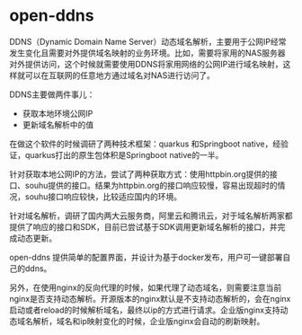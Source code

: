 # open-ddns
DDNS（Dynamic Domain Name Server）动态域名解析，主要用于公网IP经常发生变化且需要对外提供域名映射的业务环境。比如，需要将家用的NAS服务器对外提供访问，这个时候就需要使用DDNS将家用网络的公网IP进行域名映射，这样就可以在互联网的任意地方通过域名对NAS进行访问了。

DDNS主要做两件事儿：

* 获取本地环境公网IP
* 更新域名解析中的值

在做这个软件的时候调研了两种技术框架：quarkus 和Springboot native，经验证，quarkus打出的原生包体积是Springboot native的一半。

针对获取本地公网IP的方法，尝试了两种获取方式：使用httpbin.org提供的接口、souhu提供的接口。结果为httpbin.org的接口响应较慢，容易出现超时的情况，souhu接口响应较快，比较适应国内的环境。

针对域名解析，调研了国内两大云服务商，阿里云和腾讯云，对于域名解析两家都提供了响应的接口和SDK，目前已尝试基于SDK调用更新域名解析的接口，并完成动态更新。

open-ddns 提供简单的配置界面，并设计为基于docker发布，用户可一键部署自己的ddns。

另外，在使用nginx的反向代理的时候，如果代理了动态域名，则需要注意当前nginx是否支持动态解析。开源版本的nginx默认是不支持动态解析的，会在nginx启动或者reload的时候解析域名，最终以ip的方式进行请求。企业版nginx支持动态域名解析，域名和ip映射变化的时候，企业版nginx会自动的刷新映射。
